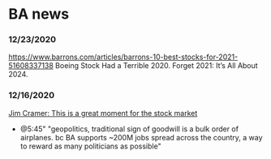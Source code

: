 # BA news


### 12/23/2020
https://www.barrons.com/articles/barrons-10-best-stocks-for-2021-51608337138
Boeing Stock Had a Terrible 2020. Forget 2021: It’s All About 2024.


### 12/16/2020
[Jim Cramer: This is a great moment for the stock market](https://www.youtube.com/watch?v=VH_LZfNr3qk)
- @5:45" "geopolitics, traditional sign of goodwill is a bulk order of airplanes. bc BA supports ~200M jobs spread across the country, a way to reward as many politicians as possible"
